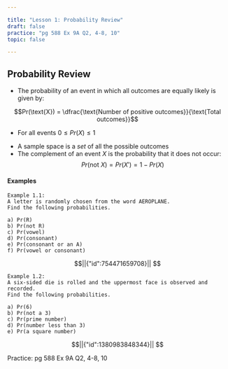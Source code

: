 ```yaml
---

title: "Lesson 1: Probability Review"
draft: false
practice: "pg 588 Ex 9A Q2, 4-8, 10"
topic: false

---
```


## Probability Review

* The probability of an event in which all outcomes are equally likely is given by: 

$$Pr(\text{X}) = \dfrac{\text{Number of positive outcomes}}{\text{Total outcomes}}$$ 

* For all events $0 \leq Pr(X) \leq 1$
- A sample space is a *set* of all the possible outcomes
- The complement of an event $X$ is the probability that it does not occur:  
  $$Pr(\text{not }X)=Pr(X')=1-Pr(X)$$

#### Examples

    Example 1.1:  
    A letter is randomly chosen from the word AEROPLANE.  
    Find the following probabilities.
    
    a) Pr(R)  
    b) Pr(not R)  
    c) Pr(vowel)  
    d) Pr(consonant)  
    e) Pr(consonant or an A)  
    f) Pr(vowel or consonant)

```math
||{"id":754471659708}||


```


    Example 1.2:  
    A six-sided die is rolled and the uppermost face is observed and recorded.  
    Find the following probabilities.
    
    a) Pr(6)  
    b) Pr(not a 3)  
    c) Pr(prime number)  
    d) Pr(number less than 3)  
    e) Pr(a square number)  

```math
||{"id":1380983848344}||


```


Practice: pg 588 Ex 9A Q2, 4-8, 10
